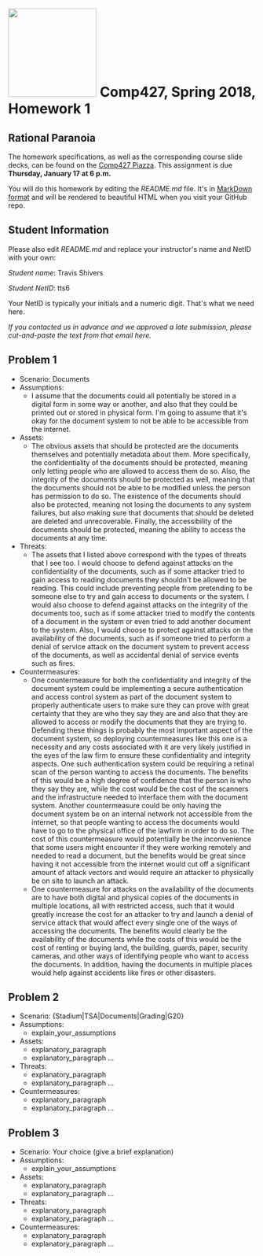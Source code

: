 # <img src="http://www.rice.edu/_images/rice-logo.jpg" width=180> Comp427, Spring 2018, Homework 1
## Rational Paranoia
The homework specifications, as well as the corresponding course slide decks,
can be found on the [Comp427 Piazza](https://piazza.com/class/jqifhp864b37ju).
This assignment is due **Thursday, January 17 at 6 p.m.**

You will do this homework by editing the _README.md_ file. It's in
[MarkDown format](https://guides.github.com/features/mastering-markdown/)
and will be rendered to beautiful HTML when you visit your GitHub repo.

## Student Information
Please also edit _README.md_ and replace your instructor's name and NetID with your own:

_Student name_: Travis Shivers

_Student NetID_: tts6

Your NetID is typically your initials and a numeric digit. That's
what we need here.

_If you contacted us in advance and we approved a late submission,
please cut-and-paste the text from that email here._

## Problem 1
- Scenario: Documents
- Assumptions:
  - I assume that the documents could all potentially be stored in a digital form in some way or another, and also that they could be printed out or stored in physical form. I'm going to assume that it's okay for the document system to not be able to be accessible from the internet.
- Assets:
  - The obvious assets that should be protected are the documents themselves and potentially metadata about them. More specifically, the confidentiality of the documents should be protected, meaning only letting people who are allowed to access them do so. Also, the integrity of the documents should be protected as well, meaning that the documents should not be able to be modified unless the person has permission to do so. The existence of the documents should also be protected, meaning not losing the documents to any system failures, but also making sure that documents that should be deleted are deleted and unrecoverable. Finally, the accessibility of the documents should be protected, meaning the ability to access the documents at any time.
- Threats:
  - The assets that I listed above correspond with the types of threats that I see too. I would choose to defend against attacks on the confidentiality of the documents, such as if some attacker tried to gain access to reading documents they shouldn't be allowed to be reading. This could include preventing people from pretending to be someone else to try and gain access to documents or the system. I would also choose to defend against attacks on the integrity of the documents too, such as if some attacker tried to modify the contents of a document in the system or even tried to add another document to the system. Also, I would choose to protect against attacks on the availability of the documents, such as if someone tried to perform a denial of service attack on the document system to prevent access of the documents, as well as accidental denial of service events such as fires.
- Countermeasures:
  - One countermeasure for both the confidentiality and integrity of the document system could be implementing a secure authentication and access control system as part of the document system to properly authenticate users to make sure they can prove with great certainty that they are who they say they are and also that they are allowed to access or modify the documents that they are trying to. Defending these things is probably the most important aspect of the document system, so deploying countermeasures like this one is a necessity and any costs associated with it are very likely justified in the eyes of the law firm to ensure these confidentiality and integrity aspects. One such authentication system could be requiring a retinal scan of the person wanting to access the documents. The benefits of this would be a high degree of confidence that the person is who they say they are, while the cost would be the cost of the scanners and the infrastructure needed to interface them with the document system. Another countermeasure could be only having the document system be on an internal network not accessible from the internet, so that people wanting to access the documents would have to go to the physical office of the lawfirm in order to do so. The cost of this countermeasure would potentially be the inconvenience that some users might encounter if they were working remotely and needed to read a document, but the benefits would be great since having it not accessible from the internet would cut off a significant amount of attack vectors and would require an attacker to physically be on site to launch an attack.
  - One countermeasure for attacks on the availability of the documents are to have both digital and physical copies of the documents in multiple locations, all with restricted access, such that it would greatly increase the cost for an attacker to try and launch a denial of service attack that would affect every single one of the ways of accessing the documents. The benefits would clearly be the availability of the documents while the costs of this would be the cost of renting or buying land, the building, guards, paper, security cameras, and other ways of identifying people who want to access the documents. In addition, having the documents in multiple places would help against accidents like fires or other disasters.

## Problem 2
- Scenario: {Stadium|TSA|Documents|Grading|G20}
- Assumptions:
  - explain_your_assumptions
- Assets:
  - explanatory_paragraph
  - explanatory_paragraph ...
- Threats:
  - explanatory_paragraph
  - explanatory_paragraph ...
- Countermeasures:
  - explanatory_paragraph
  - explanatory_paragraph ...

## Problem 3
- Scenario: Your choice (give a brief explanation)
- Assumptions:
  - explain_your_assumptions
- Assets:
  - explanatory_paragraph
  - explanatory_paragraph ...
- Threats:
  - explanatory_paragraph
  - explanatory_paragraph ...
- Countermeasures:
  - explanatory_paragraph
  - explanatory_paragraph ...
